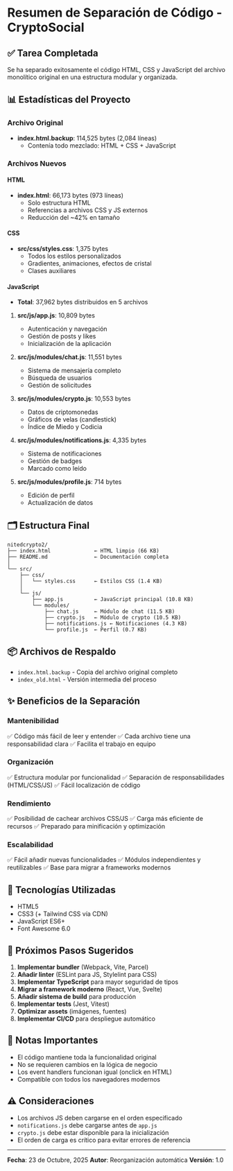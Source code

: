 # Resumen de Separación de Código - CryptoSocial

## ✅ Tarea Completada

Se ha separado exitosamente el código HTML, CSS y JavaScript del archivo monolítico original en una estructura modular y organizada.

## 📊 Estadísticas del Proyecto

### Archivo Original
- **index.html.backup**: 114,525 bytes (2,084 líneas)
  - Contenía todo mezclado: HTML + CSS + JavaScript

### Archivos Nuevos

#### HTML
- **index.html**: 66,173 bytes (973 líneas)
  - Solo estructura HTML
  - Referencias a archivos CSS y JS externos
  - Reducción del ~42% en tamaño

#### CSS
- **src/css/styles.css**: 1,375 bytes
  - Todos los estilos personalizados
  - Gradientes, animaciones, efectos de cristal
  - Clases auxiliares

#### JavaScript
- **Total**: 37,962 bytes distribuidos en 5 archivos

1. **src/js/app.js**: 10,809 bytes
   - Autenticación y navegación
   - Gestión de posts y likes
   - Inicialización de la aplicación

2. **src/js/modules/chat.js**: 11,551 bytes
   - Sistema de mensajería completo
   - Búsqueda de usuarios
   - Gestión de solicitudes

3. **src/js/modules/crypto.js**: 10,553 bytes
   - Datos de criptomonedas
   - Gráficos de velas (candlestick)
   - Índice de Miedo y Codicia

4. **src/js/modules/notifications.js**: 4,335 bytes
   - Sistema de notificaciones
   - Gestión de badges
   - Marcado como leído

5. **src/js/modules/profile.js**: 714 bytes
   - Edición de perfil
   - Actualización de datos

## 🗂️ Estructura Final

```
nitedcrypto2/
├── index.html              ← HTML limpio (66 KB)
├── README.md               ← Documentación completa
│
└── src/
    ├── css/
    │   └── styles.css      ← Estilos CSS (1.4 KB)
    │
    └── js/
        ├── app.js          ← JavaScript principal (10.8 KB)
        └── modules/
            ├── chat.js     ← Módulo de chat (11.5 KB)
            ├── crypto.js   ← Módulo de crypto (10.5 KB)
            ├── notifications.js ← Notificaciones (4.3 KB)
            └── profile.js  ← Perfil (0.7 KB)
```

## 📦 Archivos de Respaldo

- `index.html.backup` - Copia del archivo original completo
- `index_old.html` - Versión intermedia del proceso

## ✨ Beneficios de la Separación

### Mantenibilidad
✅ Código más fácil de leer y entender
✅ Cada archivo tiene una responsabilidad clara
✅ Facilita el trabajo en equipo

### Organización
✅ Estructura modular por funcionalidad
✅ Separación de responsabilidades (HTML/CSS/JS)
✅ Fácil localización de código

### Rendimiento
✅ Posibilidad de cachear archivos CSS/JS
✅ Carga más eficiente de recursos
✅ Preparado para minificación y optimización

### Escalabilidad
✅ Fácil añadir nuevas funcionalidades
✅ Módulos independientes y reutilizables
✅ Base para migrar a frameworks modernos

## 🔧 Tecnologías Utilizadas

- HTML5
- CSS3 (+ Tailwind CSS vía CDN)
- JavaScript ES6+
- Font Awesome 6.0

## 🚀 Próximos Pasos Sugeridos

1. **Implementar bundler** (Webpack, Vite, Parcel)
2. **Añadir linter** (ESLint para JS, Stylelint para CSS)
3. **Implementar TypeScript** para mayor seguridad de tipos
4. **Migrar a framework moderno** (React, Vue, Svelte)
5. **Añadir sistema de build** para producción
6. **Implementar tests** (Jest, Vitest)
7. **Optimizar assets** (imágenes, fuentes)
8. **Implementar CI/CD** para despliegue automático

## 📝 Notas Importantes

- El código mantiene toda la funcionalidad original
- No se requieren cambios en la lógica de negocio
- Los event handlers funcionan igual (onclick en HTML)
- Compatible con todos los navegadores modernos

## ⚠️ Consideraciones

- Los archivos JS deben cargarse en el orden especificado
- `notifications.js` debe cargarse antes de `app.js`
- `crypto.js` debe estar disponible para la inicialización
- El orden de carga es crítico para evitar errores de referencia

---

**Fecha**: 23 de Octubre, 2025
**Autor**: Reorganización automática
**Versión**: 1.0
